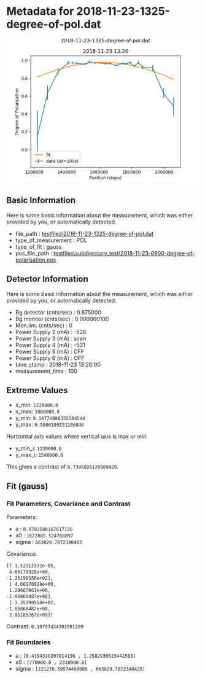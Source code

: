 # Metadata for 2018-11-23-1325-degree-of-pol.dat
![2018-11-23-1325-degree-of-pol.dat](./2018-11-23-1325-degree-of-pol.png "2018-11-23-1325-degree-of-pol.dat")
## Basic Information
Here is some basic information about the measurement, which was either provided by you, or automatically detected.

- file_path : [testfiles\2018-11-23-1325-degree-of-pol.dat](2018-11-23-1325-degree-of-pol.dat)
- type_of_measurement : POL
- type_of_fit : gauss
- pos_file_path : [testfiles\subdirectory_test\2018-11-23-0900-degree-of-polarisation.pos](subdirectory_test\2018-11-23-0900-degree-of-polarisation.pos)
## Detector Information
Here is some basic information about the measurement, which was either provided by you, or automatically detected.

-  Bg detector (cnts/sec) : 0.875000
-  Bg monitor (cnts/sec) : 0.000000100
-  Mon.lim.  (cnts/sec) :   0
-  Power Supply 2 (mA) :  -528
-  Power Supply 3 (mA) :  scan
-  Power Supply 4 (mA) :  -531
-  Power Supply 5 (mA) :  OFF
-  Power Supply 6 (mA) :  OFF   
- time_stamp : 2018-11-23 13:20:00
- measurement_time : 100
## Extreme Values

- x_min: `1220000.0`
- x_max: `2060000.0`
- y_min: `0.14774888355384544`
- y_max: `0.9866109251166846`

Horizontal axis values where vertical axis is max or min:

- y_min_i: `1220000.0`
- y_max_i: `1540000.0`

This gives a contrast of `0.7395026120909429`.

## Fit (gauss)
### Fit Parameters, Covariance and Contrast
Parameters:

- a : `0.9783506167617136`
- x0 : `1622885.524708897`
- sigma : `663829.7872340403`

Covariance:
```
[[ 1.52312372e-05, 
 4.66170928e+00, 
-1.35190558e+02],
 [ 4.66170928e+00, 
 1.29667061e+08, 
-1.86860487e+08],
 [-1.35190558e+02, 
-1.86860487e+08, 
 2.81185267e+09]]
```

Contrast: `0.10797434301501299`
### Fit Boundaries

- a : `[0.4194310207814196 , 1.2582930623442588]`
- x0 : `[770000.0 , 2310000.0]`
- sigma : `[221276.59574468085 , 663829.7872340425]`
